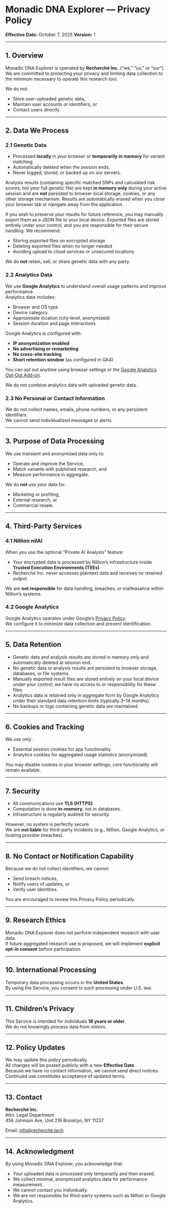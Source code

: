 # Monadic DNA Explorer — Privacy Policy
**Effective Date:** October 7, 2025 
**Version:** 1

---

## 1. Overview

Monadic DNA Explorer is operated by **Recherché Inc.** (“we,” “us,” or “our”).  
We are committed to protecting your privacy and limiting data collection to the minimum necessary to operate this research tool.

We do not:
- Store user-uploaded genetic data,
- Maintain user accounts or identifiers, or
- Contact users directly.

---

## 2. Data We Process

### 2.1 Genetic Data
- Processed **locally** in your browser or **temporarily in memory** for variant matching.
- Automatically deleted when the session ends.
- Never logged, stored, or backed up on our servers.

Analysis results (containing specific matched SNPs and calculated risk scores, not your full genetic file) are kept **in memory only** during your active session and are **not** persisted to browser local storage, cookies, or any other storage mechanism. Results are automatically erased when you close your browser tab or navigate away from the application.

If you wish to preserve your results for future reference, you may manually export them as a JSON file to your local device. Exported files are stored entirely under your control, and you are responsible for their secure handling. We recommend:
- Storing exported files on encrypted storage
- Deleting exported files when no longer needed
- Avoiding upload to cloud services or unsecured locations

We do **not** retain, sell, or share genetic data with any party.

### 2.2 Analytics Data
We use **Google Analytics** to understand overall usage patterns and improve performance.  
Analytics data includes:
- Browser and OS type
- Device category
- Approximate location (city-level, anonymized)
- Session duration and page interactions

Google Analytics is configured with:
- **IP anonymization enabled**
- **No advertising or remarketing**
- **No cross-site tracking**
- **Short retention window** (as configured in GA4)

You can opt out anytime using browser settings or the [Google Analytics Opt-Out Add-on](https://tools.google.com/dlpage/gaoptout).

We do not combine analytics data with uploaded genetic data.

### 2.3 No Personal or Contact Information
We do not collect names, emails, phone numbers, or any persistent identifiers.  
We cannot send individualized messages or alerts.

---

## 3. Purpose of Data Processing

We use transient and anonymized data only to:
- Operate and improve the Service,
- Match variants with published research, and
- Measure performance in aggregate.

We do **not** use your data for:
- Marketing or profiling,
- External research, or
- Commercial resale.

---

## 4. Third-Party Services

### 4.1 Nillion nilAI
When you use the optional “Private AI Analysis” feature:
- Your encrypted data is processed by Nillion’s infrastructure inside **Trusted Execution Environments (TEEs)**.
- Recherché Inc. never accesses plaintext data and receives no retained output.

We are **not responsible** for data handling, breaches, or malfeasance within Nillion’s systems.

### 4.2 Google Analytics
Google Analytics operates under Google’s [Privacy Policy](https://policies.google.com/privacy).  
We configure it to minimize data collection and prevent identification.

---

## 5. Data Retention

- Genetic data and analysis results are stored in memory only and automatically deleted at session end.
- No genetic data or analysis results are persisted to browser storage, databases, or file systems.
- Manually exported result files are stored entirely on your local device under your control; we have no access to or responsibility for these files.
- Analytics data is retained only in aggregate form by Google Analytics under their standard data retention limits (typically 2–14 months).
- No backups or logs containing genetic data are maintained.

---

## 6. Cookies and Tracking

We use only:
- Essential session cookies for app functionality.
- Analytics cookies for aggregated usage statistics (anonymized).

You may disable cookies in your browser settings; core functionality will remain available.

---

## 7. Security

- All communications use **TLS (HTTPS)**.
- Computation is done **in-memory**, not in databases.
- Infrastructure is regularly audited for security.

However, no system is perfectly secure.  
We are **not liable** for third-party incidents (e.g., Nillion, Google Analytics, or hosting provider breaches).

---

## 8. No Contact or Notification Capability

Because we do not collect identifiers, we cannot:
- Send breach notices,
- Notify users of updates, or
- Verify user identities.

You are encouraged to review this Privacy Policy periodically.

---

## 9. Research Ethics

Monadic DNA Explorer does not perform independent research with user data.  
If future aggregated research use is proposed, we will implement **explicit opt-in consent** before participation.

---

## 10. International Processing

Temporary data processing occurs in the **United States**.  
By using the Service, you consent to such processing under U.S. law.

---

## 11. Children’s Privacy

This Service is intended for individuals **18 years or older**.  
We do not knowingly process data from minors.

---

## 12. Policy Updates

We may update this policy periodically.  
All changes will be posted publicly with a new **Effective Date**.  
Because we have no contact information, we cannot send direct notices.  
Continued use constitutes acceptance of updated terms.

---

## 13. Contact

**Recherché Inc.**  
Attn: Legal Department  
456 Johnson Ave, Unit 216
Brooklyn, NY 11237

Email: info@recherche.tech

---

## 14. Acknowledgment

By using Monadic DNA Explorer, you acknowledge that:
- Your uploaded data is processed only temporarily and then erased.
- We collect minimal, anonymized analytics data for performance measurement.
- We cannot contact you individually.
- We are not responsible for third-party systems such as Nillion or Google Analytics.

